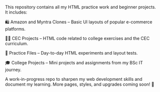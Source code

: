 This repository contains all my HTML practice work and beginner projects. It includes:

🛍️ Amazon and Myntra Clones – Basic UI layouts of popular e-commerce platforms.

🧑‍💻 CEC Projects – HTML code related to college exercises and the CEC curriculum.

🧪 Practice Files – Day-to-day HTML experiments and layout tests.

🎓 College Projects – Mini projects and assignments from my BSc IT journey.

A work-in-progress repo to sharpen my web development skills and document my learning. More pages, styles, and upgrades coming soon! 🚀



